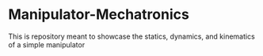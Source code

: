 # Manipulator-Mechatronics
This is repository meant to showcase the statics, dynamics, and kinematics of a simple manipulator
